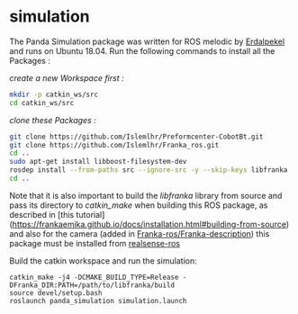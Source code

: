 # simulation


The Panda Simulation package was written for ROS melodic by [Erdalpekel](https://github.com/erdalpekel) </br>  and runs on Ubuntu 18.04. Run the following commands to install all the Packages :

 *create a new Workspace first :*

``` bash
mkdir -p catkin_ws/src
cd catkin_ws/src

```
 *clone these Packages :*

``` bash
git clone https://github.com/Islemlhr/Preformcenter-CobotBt.git
git clone https://github.com/Islemlhr/Franka_ros.git
cd ..
sudo apt-get install libboost-filesystem-dev
rosdep install --from-paths src --ignore-src -y --skip-keys libfranka
cd ..
```
Note that it is also important to build the *libfranka* library from source and pass its directory to *catkin_make* when building this ROS package, as described in [this tutorial] (https://frankaemika.github.io/docs/installation.html#building-from-source) and also for the camera (added in [Franka-ros/Franka-description](https://github.com/Islemlhr/Franka_ros/tree/main/franka_description)) this package must be installed from  [realsense-ros](https://github.com/IntelRealSense/realsense-ros.git) </br>


Build the catkin workspace and run the simulation:
```
catkin_make -j4 -DCMAKE_BUILD_TYPE=Release -DFranka_DIR:PATH=/path/to/libfranka/build
source devel/setup.bash
roslaunch panda_simulation simulation.launch
```

